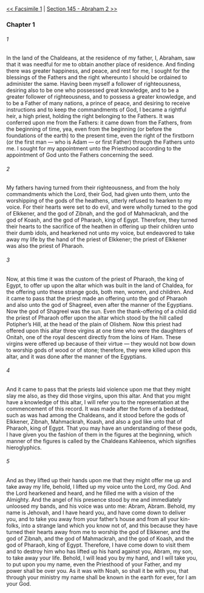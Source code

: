 [<< Facsimile 1](Facsimile%201)  |  [Section 145 - Abraham 2 >>](Section%20145%20-%20Abraham%202)

### Chapter 1
###### 1
In the land of the Chaldeans, at the residence of my father, I, Abraham, saw that it was needful for me to obtain another place of residence. And finding there was greater happiness, and peace, and rest for me, I sought for the blessings of the Fathers and the right whereunto I should be ordained to administer the same. Having been myself a follower of righteousness, desiring also to be one who possessed great knowledge, and to be a greater follower of righteousness, and to possess a greater knowledge, and to be a Father of many nations, a prince of peace, and desiring to receive instructions and to keep the commandments of God, I became a rightful heir, a high priest, holding the right belonging to the Fathers. It was conferred upon me from the Fathers: it came down from the Fathers, from the beginning of time, yea, even from the beginning (or before the foundations of the earth) to the present time, even the right of the firstborn (or the first man — who is Adam — or first Father) through the Fathers unto me. I sought for my appointment unto the Priesthood according to the appointment of God unto the Fathers concerning the seed.

###### 2
My fathers having turned from their righteousness, and from the holy commandments which the Lord, their God, had given unto them, unto the worshipping of the gods of the heathens, utterly refused to hearken to my voice. For their hearts were set to do evil, and were wholly turned to the god of Elkkener, and the god of Zibnah, and the god of Mahmackrah, and the god of Koash, and the god of Pharaoh, king of Egypt. Therefore, they turned their hearts to the sacrifice of the heathen in offering up their children unto their dumb idols, and hearkened not unto my voice, but endeavored to take away my life by the hand of the priest of Elkkener; the priest of Elkkener was also the priest of Pharaoh.

###### 3
Now, at this time it was the custom of the priest of Pharaoh, the king of Egypt, to offer up upon the altar which was built in the land of Chaldea, for the offering unto these strange gods, both men, women, and children. And it came to pass that the priest made an offering unto the god of Pharaoh and also unto the god of Shagreel, even after the manner of the Egyptians. Now the god of Shagreel was the sun. Even the thank-offering of a child did the priest of Pharaoh offer upon the altar which stood by the hill called Potipher’s Hill, at the head of the plain of Olishem. Now this priest had offered upon this altar three virgins at one time who were the daughters of Onitah, one of the royal descent directly from the loins of Ham. These virgins were offered up because of their virtue — they would not bow down to worship gods of wood or of stone; therefore, they were killed upon this altar, and it was done after the manner of the Egyptians.

###### 4
And it came to pass that the priests laid violence upon me that they might slay me also, as they did those virgins, upon this altar. And that you might have a knowledge of this altar, I will refer you to the representation at the commencement of this record. It was made after the form of a bedstead, such as was had among the Chaldeans, and it stood before the gods of Elkkener, Zibnah, Mahmackrah, Koash, and also a god like unto that of Pharaoh, king of Egypt. That you may have an understanding of these gods, I have given you the fashion of them in the figures at the beginning, which manner of the figures is called by the Chaldeans Kahleenos, which signifies hieroglyphics.

###### 5
And as they lifted up their hands upon me that they might offer me up and take away my life, behold, I lifted up my voice unto the Lord, my God. And the Lord hearkened and heard, and he filled me with a vision of the Almighty. And the angel of his presence stood by me and immediately unloosed my bands, and his voice was unto me: Abram, Abram. Behold, my name is Jehovah, and I have heard you, and have come down to deliver you, and to take you away from your father’s house and from all your kin-folks, into a strange land which you know not of, and this because they have turned their hearts away from me to worship the god of Elkkener, and the god of Zibnah, and the god of Mahmackrah, and the god of Koash, and the god of Pharaoh, king of Egypt. Therefore, I have come down to visit them and to destroy him who has lifted up his hand against you, Abram, my son, to take away your life. Behold, I will lead you by my hand, and I will take you, to put upon you my name, even the Priesthood of your Father, and my power shall be over you. As it was with Noah, so shall it be with you, that through your ministry my name shall be known in the earth for ever, for I am your God.